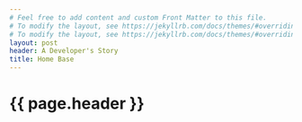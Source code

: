 ```yaml
---
# Feel free to add content and custom Front Matter to this file.
# To modify the layout, see https://jekyllrb.com/docs/themes/#overriding-theme-defaults
# To modify the layout, see https://jekyllrb.com/docs/themes/#overriding-theme-defaults]
layout: post
header: A Developer's Story
title: Home Base
---
```



<head>
<style type="text/css">
.h1 {
    font-family: Fantasy, Chalkduster, serif;
    color: slateblue;
}
</style>
<h1>
{{ page.header }}
</h1>
</head>

